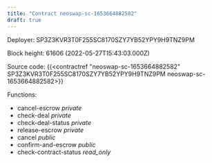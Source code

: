 ```yaml
---
title: "Contract neoswap-sc-1653664882582"
draft: true
---
```

Deployer: SP3Z3KVR3T0F255SC8170SZY7YB52YPY9H9TNZ9PM


 



Block height: 61606 (2022-05-27T15:43:03.000Z)

Source code: {{<contractref "neoswap-sc-1653664882582" SP3Z3KVR3T0F255SC8170SZY7YB52YPY9H9TNZ9PM neoswap-sc-1653664882582>}}

Functions:

* cancel-escrow _private_
* check-deal _private_
* check-deal-status _private_
* release-escrow _private_
* cancel _public_
* confirm-and-escrow _public_
* check-contract-status _read_only_
